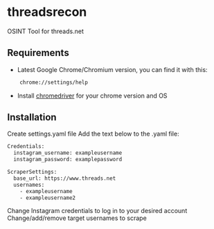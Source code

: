 # threadsrecon
OSINT Tool for threads.net

## Requirements

- Latest Google Chrome/Chromium version, you can find it with this:
```bash
    chrome://settings/help
```
- Install [chromedriver](https://sites.google.com/chromium.org/driver/downloads) for your chrome version and OS

## Installation

Create settings.yaml file
Add the text below to the .yaml file:
```bash
Credentials:
  instagram_username: exampleusername
  instagram_password: examplepassword

ScraperSettings:
  base_url: https://www.threads.net
  usernames:
    - exampleusername
    - exampleusername2
```
Change Instagram credentials to log in to your desired account
Change/add/remove target usernames to scrape
